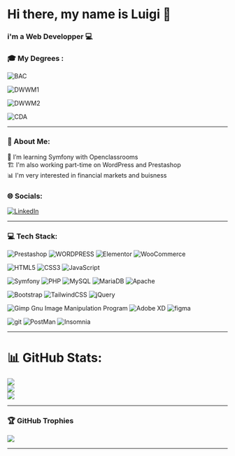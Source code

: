 # Hi there, my name is Luigi 👋
### i'm a Web Developper 💻

### 🎓 My Degrees :
![BAC](https://img.shields.io/badge/BAC%20TECHNOLOGIQUE-020092?style=for-the-badge&logoColor=A3A3A3)

![DWWM1](https://img.shields.io/badge/CCP1%20DEVELOPPEUR%20WEB%20ET%20WEB%20MOBILE%20(FRONT%20END)-020092?style=for-the-badge&logoColor=white)

![DWWM2](https://img.shields.io/badge/CCP2%20DEVELOPPEUR%20WEB%20ET%20WEB%20MOBILE%20(BACK%20END)-020092?style=for-the-badge&logoColor=white)

![CDA](https://img.shields.io/badge/CCP1%20CONCEPTEUR%20DEVELOPPEUR%20APPLICATION-020092?style=for-the-badge&logoColor=white)

---

### 💫 About Me:
🔭 I’m learning Symfony with Openclassrooms<br>🏗️ I'm also working part-time on WordPress and Prestashop<br>📊 I'm very interested in financial markets and buisness
### 🌐 Socials:
[![LinkedIn](https://img.shields.io/badge/LinkedIn-%230077B5.svg?logo=linkedin&logoColor=white)](https://linkedin.com/in/luigi-gdm/) 

---

### 💻 Tech Stack:

![Prestashop](https://img.shields.io/badge/prestashop-020092?style=for-the-badge&logo=prestashop&logoColor=white) ![WORDPRESS](https://img.shields.io/badge/Wordpress-020092?style=for-the-badge&logo=wordpress&logoColor=white) ![Elementor](https://img.shields.io/static/v1?style=for-the-badge&message=Elementor&color=020092&logo=Elementor&logoColor=white&label=) ![WooCommerce](https://img.shields.io/badge/WooCommerce-020092?style=for-the-badge&logo=woo&logoColor=white)

![HTML5](https://img.shields.io/badge/html5-020092?style=for-the-badge&logo=html5&logoColor=white) ![CSS3](https://img.shields.io/badge/css3-020092?style=for-the-badge&logo=css3&logoColor=white) ![JavaScript](https://img.shields.io/badge/javascript-020092?style=for-the-badge&logo=javascript&logoColor=white)

![Symfony](https://img.shields.io/badge/Symfony-020092?style=for-the-badge&logo=Symfony&logoColor=white) ![PHP](https://img.shields.io/badge/php-020092?style=for-the-badge&logo=php&logoColor=white) ![MySQL](https://img.shields.io/badge/mysql-020092?style=for-the-badge&logo=mysql&logoColor=white) ![MariaDB](https://img.shields.io/badge/MariaDB-020092?style=for-the-badge&logo=mariadb&logoColor=white) ![Apache](https://img.shields.io/badge/Apache-020092?style=for-the-badge&logo=Apache&logoColor=white) 

![Bootstrap](https://img.shields.io/badge/bootstrap-020092?style=for-the-badge&logo=bootstrap&logoColor=white) ![TailwindCSS](https://img.shields.io/badge/tailwindcss-020092?style=for-the-badge&logo=tailwind-css&logoColor=white) ![jQuery](https://img.shields.io/badge/jquery-020092?style=for-the-badge&logo=jquery&logoColor=white)

![Gimp Gnu Image Manipulation Program](https://img.shields.io/badge/Gimp-020092?style=for-the-badge&logo=gimp&logoColor=FFFFFF) ![Adobe XD](https://img.shields.io/badge/Adobe%20XD-020092?style=for-the-badge&logo=Adobe%20XD&logoColor=white) ![figma](https://img.shields.io/badge/Figma-020092?style=for-the-badge&logo=figma&logoColor=white)

![git](https://img.shields.io/badge/GIT-020092?style=for-the-badge&logo=git&logoColor=white) ![PostMan](https://img.shields.io/badge/Postman-020092?style=for-the-badge&logo=Postman&logoColor=white) ![Insomnia](https://img.shields.io/badge/Insomnia-020092?style=for-the-badge&logo=Insomnia&logoColor=white)

---

# 📊 GitHub Stats:

![](https://github-readme-stats-git-masterrstaa-rickstaa.vercel.app/api?username=LuigiG34&theme=dark&hide_border=false&include_all_commits=true&count_private=true)<br/>
![](https://github-readme-streak-stats.herokuapp.com/?user=LuigiG34&theme=dark&hide_border=false)<br/>
![](https://github-readme-stats-git-masterrstaa-rickstaa.vercel.app/api/top-langs/?username=LuigiG34&theme=dark&hide_border=false&include_all_commits=true&count_private=true&layout=compact)

---

### 🏆 GitHub Trophies
![](https://github-profile-trophy.vercel.app/?username=LuigiG34&theme=radical&no-frame=true&no-bg=false&margin-w=4)

---
